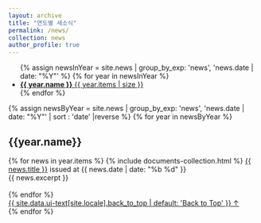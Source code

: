 ```yaml
---
layout: archive
title: "연도별 새소식"
permalink: /news/
collection: news
author_profile: true
---
```


<ul class="taxonomy__index">
  {% assign newsInYear = site.news | group_by_exp: 'news', 'news.date | date: "%Y"' %}
  {% for year in newsInYear %}
    <li>
      <a href="#{{ year.name }}">
        <strong>{{ year.name }}</strong> <span class="taxonomy__count">{{ year.items | size }}</span>
      </a>
    </li>
  {% endfor %}
</ul>

{% assign newsByYear = site.news | group_by_exp: 'news', 'news.date | date: "%Y"' | sort : 'date' |reverse %}
{% for year in newsByYear %}
 <section id="{{year.name}}" class="taxonomy_section">
  <h2 class="archive_subtitle">{{year.name}}</h2>
  <div class="entries-{{ page.entries_layout | default: 'list' }}">
    {% for news in year.items %}
    {% include documents-collection.html %}
   <a href="{{ news.url }}"> {{ news.title }}</a>  issued at {{ news.date | date: "%b  %d" }}<br>
    {{ news.excerpt }} <br><br>
{% endfor %}
 </div>
    <a href="#page-title" class="back-to-top">{{ site.data.ui-text[site.locale].back_to_top | default: 'Back to Top' }} &uarr;</a>
  </section>
{% endfor %}
